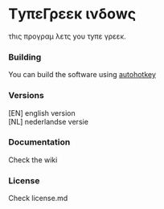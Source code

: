 # ΤyπεΓρεεκ ινδοwς
τhις προγραμ λετς yου τyπε γρεεκ.

### Building
You can build the software using [autohotkey](https://www.autohotkey.com/)

### Versions
[EN] english version  
[NL] nederlandse versie

### Documentation
Check the wiki

### License
Check license.md
